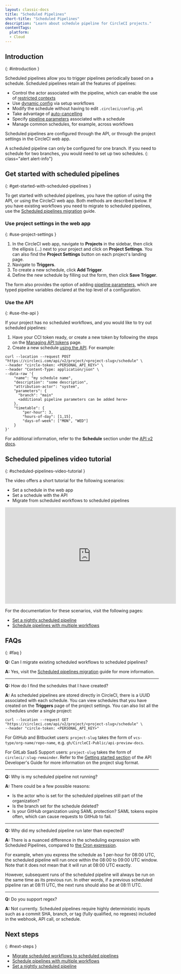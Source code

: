 ```yaml
---
layout: classic-docs
title: "Scheduled Pipelines"
short-title: "Scheduled Pipelines"
description: "Learn about schedule pipeline for CircleCI projects."
contentTags: 
  platform:
  - Cloud
---
```


## Introduction
{: #introduction }

Scheduled pipelines allow you to trigger pipelines periodically based on a schedule. Scheduled pipelines retain all the features of pipelines:

- Control the actor associated with the pipeline, which can enable the use of [restricted contexts](/contexts/#project-restrictions)
- Use [dynamic config](/dynamic-config) via setup workflows
- Modify the schedule without having to edit `.circleci/config.yml`
- Take advantage of [auto-cancelling](/skip-build/#auto-cancelling)
- Specify [pipeline parameters](/pipeline-variables/#pipeline-parameters-in-configuration) associated with a schedule
- Manage common schedules, for example, across workflows

Scheduled pipelines are configured through the API, or through the project settings in the CircleCI web app.

A scheduled pipeline can only be configured for one branch. If you need to schedule for two branches, you would need to set up two schedules.
{: class="alert alert-info"}

## Get started with scheduled pipelines
{: #get-started-with-scheduled-pipelines }

To get started with scheduled pipelines, you have the option of using the API, or using the CircleCI web app. Both methods are described below. If you have existing workflows you need to migrate to scheduled pipelines, use the [Scheduled pipelines migration](/migrate-scheduled-workflows-to-scheduled-pipelines) guide.

### Use project settings in the web app
{: #use-project-settings }

1. In the CircleCI web app, navigate to **Projects** in the sidebar, then click the ellipsis (...) next to your project and click on **Project Settings**. You can also find the **Project Settings** button on each project's landing page.
2. Navigate to **Triggers**.
3. To create a new schedule, click **Add Trigger**.
4. Define the new schedule by filling out the form, then click **Save Trigger**.

The form also provides the option of adding [pipeline parameters](/pipeline-variables/), which are typed pipeline variables declared at the top level of a configuration.

### Use the API
{: #use-the-api }

If your project has no scheduled workflows, and you would like to try out scheduled pipelines:

1. Have your CCI token ready, or create a new token by following the steps on the [Managing API tokens](/managing-api-tokens) page.
2. Create a new schedule [using the API](https://circleci.com/docs/api/v2/index.html#operation/createSchedule). For example:

```shell
curl --location --request POST "https://circleci.com/api/v2/project/<project-slug>/schedule" \
--header "circle-token: <PERSONAL_API_KEY>" \
--header "Content-Type: application/json" \
--data-raw '{
    "name": "my schedule name",
    "description": "some description",
    "attribution-actor": "system",
    "parameters": {
      "branch": "main"
      <additional pipeline parameters can be added here>
    },
    "timetable": {
        "per-hour": 3,
        "hours-of-day": [1,15],
        "days-of-week": ["MON", "WED"]
    }
}'
```

For additional information, refer to the **Schedule** section under the [API v2 docs](https://circleci.com/docs/api/v2).

## Scheduled pipelines video tutorial
{: #scheduled-pipelines-video-tutorial }

The video offers a short tutorial for the following scenarios:

- Set a schedule in the web app
- Set a schedule with the API
- Migrate from scheduled workflows to scheduled pipelines

<div class="video-wrapper">
  <iframe width="560" height="315" src="https://www.youtube.com/embed/x3ruGpx6SEI" title="Scheduled pipelines tutorial" frameborder="0" allow="autoplay; encrypted-media" allowfullscreen></iframe>
</div>

For the documentation for these scenarios, visit the following pages:
- [Set a nightly scheduled pipeline](/set-a-nightly-scheduled-pipeline)
- [Schedule pipelines with multiple workflows](/schedule-pipelines-with-multiple-workflows)

## FAQs
{: #faq }

**Q:** Can I migrate existing scheduled workflows to scheduled pipelines?

**A:** Yes, visit the [Scheduled pipelines migration](/migrate-scheduled-workflows-to-scheduled-pipelines) guide for more information.

---

**Q:** How do I find the schedules that I have created?

**A:** As scheduled pipelines are stored directly in CircleCI, there is a UUID associated with each schedule. You can view schedules that you have created on the **Triggers** page of the project settings. You can also list all the schedules under a single project:

```shell
curl --location --request GET "https://circleci.com/api/v2/project/<project-slug>/schedule" \
--header "circle-token: <PERSONAL_API_KEY>"
```

For GitHub and Bitbucket users: `project-slug` takes the form of `vcs-type/org-name/repo-name`, e.g. `gh/CircleCI-Public/api-preview-docs`.

For GitLab SaaS Support users: `project-slug` takes the form of `circleci/:slug-remainder`. Refer to the [Getting started section](/api-developers-guide/#getting-started-with-the-api) of the API Developer's Guide for more information on the project slug format.

---

**Q:** Why is my scheduled pipeline not running?

**A:** There could be a few possible reasons:
* Is the actor who is set for the scheduled pipelines still part of the organization?
* Is the branch set for the schedule deleted?
* Is your GitHub organization using SAML protection? SAML tokens expire often, which can cause requests to GitHub to fail.

---

**Q:** Why did my scheduled pipeline run later than expected?

**A:** There is a nuanced difference in the scheduling expression with Scheduled Pipelines, compared to [the Cron expression](https://en.wikipedia.org/wiki/Cron#CRON_expression).

For example, when you express the schedule as 1 per-hour for 08:00 UTC, the scheduled pipeline will run once within the 08:00 to 09:00 UTC window. Note that it does not mean that it will run at 08:00 UTC exactly.

However, subsequent runs of the scheduled pipeline will always be run on the same time as its previous run. In other words, if a previous scheduled pipeline ran at 08:11 UTC, the next runs should also be at 08:11 UTC.

---

**Q:** Do you support regex?

**A:** 
Not currently. Scheduled pipelines require highly deterministic inputs such as a commit SHA, branch, or tag (fully qualified, no regexes) included in the webhook, API call, or schedule. 

## Next steps
{: #next-steps }

- [Migrate scheduled workflows to scheduled pipelines](/migrate-scheduled-workflows-to-scheduled-pipelines)
- [Schedule pipelines with multiple workflows](/schedule-pipelines-with-multiple-workflows)
- [Set a nightly scheduled pipeline](/set-a-nightly-scheduled-pipeline)